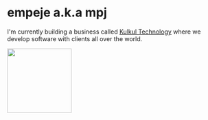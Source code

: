 # empeje a.k.a mpj

I'm currently building a business called [Kulkul Technology][KULKUL] where we develop software with clients all over the world.

[<img src="https://avatars3.githubusercontent.com/u/60575740" width="150px" />][KULKUL]

[KULKUL]: https://github.com/kulkultech
